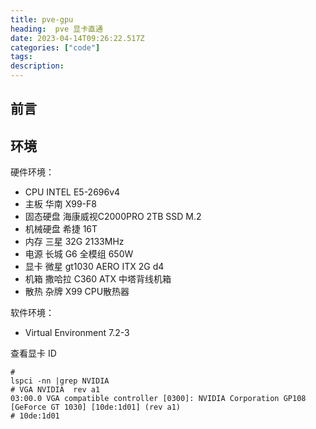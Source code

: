 ```yaml
---
title: pve-gpu
heading:  pve 显卡直通
date: 2023-04-14T09:26:22.517Z
categories: ["code"]
tags: 
description:  
---
```


## 前言


## 环境

硬件环境：
- CPU	INTEL E5-2696v4
- 主板	华南 X99-F8 
- 固态硬盘	海康威视C2000PRO 2TB SSD M.2
- 机械硬盘	希捷 16T
- 内存	三星 32G 2133MHz
- 电源	长城 G6 全模组 650W
- 显卡	微星 gt1030 AERO ITX 2G d4
- 机箱	撒哈拉 C360 ATX 中塔背线机箱
- 散热	杂牌 X99 CPU散热器

软件环境：
- Virtual Environment 7.2-3


查看显卡 ID
```
# 
lspci -nn |grep NVIDIA
# VGA NVIDIA  rev a1
03:00.0 VGA compatible controller [0300]: NVIDIA Corporation GP108 [GeForce GT 1030] [10de:1d01] (rev a1)
# 10de:1d01
```

